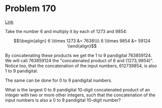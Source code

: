 # Problem 170

[Link](https://projecteuler.net/problem=170)

Take the number $6$ and multiply it by each of $1273$ and $9854$:

$$\\begin{align} 6 \\times 1273 &= 7638\\\\ 6 \\times 9854 &= 59124 \\end{align}$$

By concatenating these products we get the $1$ to $9$ pandigital $763859124$. We will call $763859124$ the "concatenated product of $6$ and $(1273,9854)$". Notice too, that the concatenation of the input numbers, $612739854$, is also $1$ to $9$ pandigital.

The same can be done for $0$ to $9$ pandigital numbers.

What is the largest $0$ to $9$ pandigital $10$-digit concatenated product of an integer with two or more other integers, such that the concatenation of the input numbers is also a $0$ to $9$ pandigital $10$-digit number?
